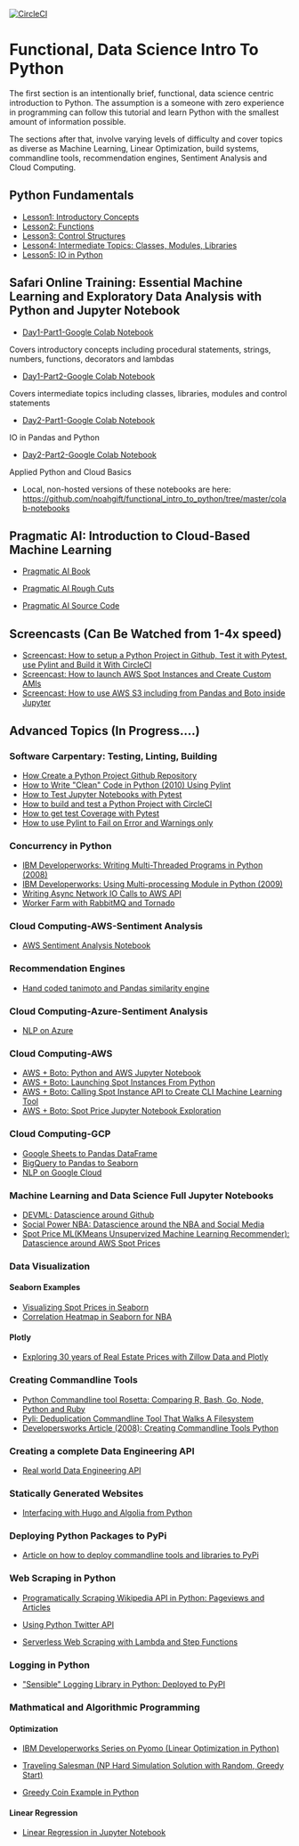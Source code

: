 [![CircleCI](https://circleci.com/gh/noahgift/functional_intro_to_python.svg?style=svg&circle-token=d3ccec4d9ec6d4f1052ec528e22dc26554502cde)](https://circleci.com/gh/noahgift/functional_intro_to_python)

# Functional, Data Science Intro To Python
The first section is an intentionally brief, functional, data science centric introduction to Python.  The assumption is a someone with zero experience in programming can follow this tutorial and learn Python with the smallest amount of information possible.

The sections after that, involve varying levels of difficulty and cover topics as diverse as Machine Learning, Linear Optimization, build systems, commandline tools, recommendation engines, Sentiment Analysis and Cloud Computing.

## Python Fundamentals
  * [Lesson1:  Introductory Concepts](https://github.com/noahgift/functional_intro_to_python/blob/master/notebooks/Functional_Introduction_To_Python_Section_1(Introductory_Concepts).ipynb)
  * [Lesson2:  Functions](https://github.com/noahgift/functional_intro_to_python/blob/master/notebooks/Functional_Introduction_To_Python_Section_2(Functions).ipynb)
  * [Lesson3:  Control Structures](https://github.com/noahgift/functional_intro_to_python/blob/master/notebooks/Functional_Introduction_To_Python_Section_3(Control_Structures).ipynb)
  * [Lesson4:  Intermediate Topics:  Classes, Modules, Libraries](https://github.com/noahgift/functional_intro_to_python/blob/master/notebooks/Functional_Introduction_To_Python_Section_4(Intermediate_Topics).ipynb)
  * [Lesson5:  IO in Python](https://github.com/noahgift/functional_intro_to_python/blob/master/notebooks/IO%20Python.ipynb)

## Safari Online Training:  Essential Machine Learning and Exploratory Data Analysis with Python and Jupyter Notebook

* [Day1-Part1-Google Colab Notebook](https://colab.research.google.com/drive/1pYMAqirEGSYYJjKjjVU5EwVNoPMmIAB0#scrollTo=Pci2aotqPIME)

Covers introductory concepts including procedural statements, strings, numbers, functions, decorators and lambdas

* [Day1-Part2-Google Colab Notebook](https://colab.research.google.com/drive/1IpTZhKuL6_DBnSpU-_HP9MVWMNZ0B69_#scrollTo=HWKUOfEBUMLS)

Covers intermediate topics including classes, libraries, modules and control statements

* [Day2-Part1-Google Colab Notebook](https://colab.research.google.com/drive/1TXkLVC2uL1sewVgu10bjZu7Dvhafw_4Y)

IO in Pandas and Python

* [Day2-Part2-Google Colab Notebook](https://drive.google.com/file/d/1-3jqdbh3DGQDrXkixjWYsgwROyZii4zf/view?usp=sharing)

Applied Python and Cloud Basics

* Local, non-hosted versions of these notebooks are here:  https://github.com/noahgift/functional_intro_to_python/tree/master/colab-notebooks

## Pragmatic AI:  Introduction to Cloud-Based Machine Learning

* [Pragmatic AI Book](https://www.amazon.com/Pragmatic-AI-Introduction-Cloud-based-Learning/dp/0134863860)

* [Pragmatic AI Rough Cuts](https://www.safaribooksonline.com/library/view/pragmatic-ai-an/9780134863924/)

* [Pragmatic AI Source Code](https://github.com/noahgift/pragmaticai)

## Screencasts (Can Be Watched from 1-4x speed)

  * [Screencast:  How to setup a Python Project in Github, Test it with Pytest, use Pylint and Build it With CircleCI](https://www.dropbox.com/s/yohpxvic00g4w44/project_setup.mov?dl=0)
  * [Screencast:  How to launch AWS Spot Instances and Create Custom AMIs](https://www.dropbox.com/s/z5nbv2cu1zzub97/launch_spot.mov?dl=0)
  * [Screencast:  How to use AWS S3 including from Pandas and Boto inside Jupyter](https://www.dropbox.com/s/fm495qy205j2lzs/s3_screencast.mov?dl=0)

## Advanced Topics (In Progress....)

### Software Carpentary:  Testing, Linting, Building

* [How Create a Python Project Github Repository](https://github.com/noahgift/myrepo)
* [How to Write "Clean" Code in Python (2010) Using Pylint](https://www.ibm.com/developerworks/aix/library/au-cleancode/)
* [How to Test Jupyter Notebooks with Pytest](https://github.com/noahgift/functional_intro_to_python/blob/master/Makefile#L9)
* [How to build and test a Python Project with CircleCI](https://github.com/noahgift/functional_intro_to_python/blob/master/.circleci/config.yml)
* [How to get test Coverage with Pytest](https://github.com/noahgift/devml/blob/master/Makefile#L8)
* [How to use Pylint to Fail on Error and Warnings only](https://github.com/noahgift/devml/blob/master/Makefile#L22)

### Concurrency in Python

* [IBM Developerworks:  Writing Multi-Threaded Programs in Python (2008)](https://www.ibm.com/developerworks/aix/library/au-threadingpython/)
* [IBM Developerworks:  Using Multi-processing Module in Python (2009)](https://www.ibm.com/developerworks/aix/library/au-multiprocessing/index.html)
* [Writing Async Network IO Calls to AWS API](https://github.com/noahgift/awsasync)
* [Worker Farm with RabbitMQ and Tornado](https://github.com/noahgift/tornado_rabbitmq_linear_optimization)

### Cloud Computing-AWS-Sentiment Analysis

* [AWS Sentiment Analysis Notebook](https://github.com/noahgift/recommendations/blob/master/notebooks/NLP_AWS.ipynb
)

### Recommendation Engines

* [Hand coded tanimoto and Pandas similarity engine](https://github.com/noahgift/recommendations/tree/master/tanimoto_example)

### Cloud Computing-Azure-Sentiment Analysis

* [NLP on Azure](https://github.com/noahgift/recommendations/blob/master/notebooks/Azure_Sentiment_Analysis.ipynb)

### Cloud Computing-AWS

* [AWS + Boto:  Python and AWS Jupyter Notebook](https://github.com/noahgift/functional_intro_to_python/blob/master/notebooks/aws/aws.ipynb) 
* [AWS + Boto:  Launching Spot Instances From Python](https://github.com/noahgift/spot_price_machine_learning/blob/master/spot_launcher.py)
* [AWS + Boto:  Calling Spot Instance API to Create CLI Machine Learning Tool](https://github.com/noahgift/spot_price_machine_learning/blob/master/spot-price-ml.py)
* [AWS + Boto:  Spot Price Jupyter Notebook Exploration](https://github.com/noahgift/spot_price_machine_learning/blob/master/notebooks/spot_pricing_ml.ipynb)

### Cloud Computing-GCP

* [Google Sheets to Pandas DataFrame](https://github.com/noahgift/pragmaticai-gcp/blob/master/notebooks/dataflow_sheets_to_pandas.ipynb)
* [BigQuery to Pandas to Seaborn](https://github.com/noahgift/pragmaticai-gcp/blob/master/notebooks/pragai-big-instance-BigQuery.ipynb)
* [NLP on Google Cloud](https://github.com/noahgift/recommendations/blob/master/notebooks/NLP_GCP.ipynb)

### Machine Learning and Data Science Full Jupyter Notebooks

  * [DEVML:  Datascience around Github](https://github.com/noahgift/devml)
  * [Social Power NBA:  Datascience around the NBA and Social Media](https://github.com/noahgift/socialpowernba)
  * [Spot Price ML(KMeans Unsupervized Machine Learning Recommender):  Datascience around AWS Spot Prices](https://github.com/noahgift/spot_price_machine_learning)

### Data Visualization

#### Seaborn Examples

  * [Visualizing Spot Prices in Seaborn](https://github.com/noahgift/spot_price_machine_learning/blob/master/notebooks/spot_pricing_ml.ipynb)
  * [Correlation Heatmap in Seaborn for NBA](https://github.com/noahgift/socialpowernba/blob/master/notebooks/exploring_team_valuation_nba.ipynb)

#### Plotly

  * [Exploring 30 years of Real Estate Prices with Zillow Data and Plotly](https://github.com/noahgift/real_estate_ml/blob/master/notebooks/explore_zillow_data_sets.ipynb)

### Creating Commandline Tools

* [Python Commandline tool Rosetta:  Comparing R, Bash, Go, Node, Python and Ruby](https://github.com/noahgift/cli-rosetta)
* [Pyli:  Deduplication Commandline Tool That Walks A Filesystem](https://github.com/nogibjj/pyli)
* [Developersworks Article (2008):  Creating Commandline Tools Python](https://www.ibm.com/developerworks/aix/library/au-pythocli/)

### Creating a complete Data Engineering API

* [Real world Data Engineering API](https://github.com/noahgift/pai-aws)

### Statically Generated Websites

* [Interfacing with Hugo and Algolia from Python](https://github.com/noahgift/hugotools)

### Deploying Python Packages to PyPi

* [Article on how to deploy commandline tools and libraries to PyPi](https://www.ibm.com/developerworks/opensource/library/ba-github-analytics-2/index.html) 

### Web Scraping in Python

* [Programatically Scraping Wikipedia API in Python:  Pageviews and Articles](https://github.com/noahgift/socialpowernba/blob/master/socialpower/spwikipedia.py)

* [Using Python Twitter API](https://github.com/noahgift/socialpowernba/blob/master/socialpower/spwikipedia.py)

* [Serverless Web Scraping with Lambda and Step Functions](https://github.com/noahgift/web_scraping_python)

### Logging in Python

* ["Sensible" Logging Library in Python:  Deployed to PyPI](https://github.com/nogibjj/sensible)

### Mathmatical and Algorithmic Programming

#### Optimization

* [IBM Developerworks Series on Pyomo (Linear Optimization in Python)](https://www.ibm.com/developerworks/cloud/library/cl-optimizepythoncloud1/)

* [Traveling Salesman (NP Hard Simulation Solution with Random, Greedy Start)](https://github.com/noahgift/or/blob/master/tsp_greedy_random_start.py)

* [Greedy Coin Example in Python](https://github.com/noahgift/greedy_coin)

#### Linear Regression

* [Linear Regression in Jupyter Notebook](https://github.com/noahgift/socialpowernba/blob/master/notebooks/exploring_endorsement_revenue_nba.ipynb)
